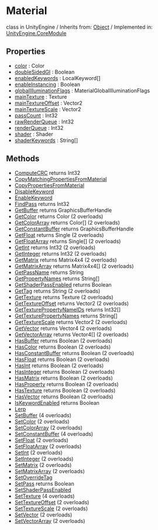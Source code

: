 # Material
class in UnityEngine
 / Inherits from: <a href="https://docs.unity3d.com/6000.1/Documentation/ScriptReference/Object.html">Object</a> / Implemented in: <a href="https://docs.unity3d.com/6000.1/Documentation/ScriptReference/UnityEngine.CoreModule.html">UnityEngine.CoreModule</a>

## Properties
- <a href="https://docs.unity3d.com/6000.1/Documentation/ScriptReference/Material-color.html">color</a> : Color
- <a href="https://docs.unity3d.com/6000.1/Documentation/ScriptReference/Material-doubleSidedGI.html">doubleSidedGI</a> : Boolean
- <a href="https://docs.unity3d.com/6000.1/Documentation/ScriptReference/Material-enabledKeywords.html">enabledKeywords</a> : LocalKeyword[]
- <a href="https://docs.unity3d.com/6000.1/Documentation/ScriptReference/Material-enableInstancing.html">enableInstancing</a> : Boolean
- <a href="https://docs.unity3d.com/6000.1/Documentation/ScriptReference/Material-globalIlluminationFlags.html">globalIlluminationFlags</a> : MaterialGlobalIlluminationFlags
- <a href="https://docs.unity3d.com/6000.1/Documentation/ScriptReference/Material-mainTexture.html">mainTexture</a> : Texture
- <a href="https://docs.unity3d.com/6000.1/Documentation/ScriptReference/Material-mainTextureOffset.html">mainTextureOffset</a> : Vector2
- <a href="https://docs.unity3d.com/6000.1/Documentation/ScriptReference/Material-mainTextureScale.html">mainTextureScale</a> : Vector2
- <a href="https://docs.unity3d.com/6000.1/Documentation/ScriptReference/Material-passCount.html">passCount</a> : Int32
- <a href="https://docs.unity3d.com/6000.1/Documentation/ScriptReference/Material-rawRenderQueue.html">rawRenderQueue</a> : Int32
- <a href="https://docs.unity3d.com/6000.1/Documentation/ScriptReference/Material-renderQueue.html">renderQueue</a> : Int32
- <a href="https://docs.unity3d.com/6000.1/Documentation/ScriptReference/Material-shader.html">shader</a> : Shader
- <a href="https://docs.unity3d.com/6000.1/Documentation/ScriptReference/Material-shaderKeywords.html">shaderKeywords</a> : String[]

## Methods
- <a href="https://docs.unity3d.com/6000.1/Documentation/ScriptReference/Material.ComputeCRC.html">ComputeCRC</a> returns Int32
- <a href="https://docs.unity3d.com/6000.1/Documentation/ScriptReference/Material.CopyMatchingPropertiesFromMaterial.html">CopyMatchingPropertiesFromMaterial</a>
- <a href="https://docs.unity3d.com/6000.1/Documentation/ScriptReference/Material.CopyPropertiesFromMaterial.html">CopyPropertiesFromMaterial</a>
- <a href="https://docs.unity3d.com/6000.1/Documentation/ScriptReference/Material.DisableKeyword.html">DisableKeyword</a>
- <a href="https://docs.unity3d.com/6000.1/Documentation/ScriptReference/Material.EnableKeyword.html">EnableKeyword</a>
- <a href="https://docs.unity3d.com/6000.1/Documentation/ScriptReference/Material.FindPass.html">FindPass</a> returns Int32
- <a href="https://docs.unity3d.com/6000.1/Documentation/ScriptReference/Material.GetBuffer.html">GetBuffer</a> returns GraphicsBufferHandle
- <a href="https://docs.unity3d.com/6000.1/Documentation/ScriptReference/Material.GetColor.html">GetColor</a> returns Color (2 overloads)
- <a href="https://docs.unity3d.com/6000.1/Documentation/ScriptReference/Material.GetColorArray.html">GetColorArray</a> returns Color[] (2 overloads)
- <a href="https://docs.unity3d.com/6000.1/Documentation/ScriptReference/Material.GetConstantBuffer.html">GetConstantBuffer</a> returns GraphicsBufferHandle
- <a href="https://docs.unity3d.com/6000.1/Documentation/ScriptReference/Material.GetFloat.html">GetFloat</a> returns Single (2 overloads)
- <a href="https://docs.unity3d.com/6000.1/Documentation/ScriptReference/Material.GetFloatArray.html">GetFloatArray</a> returns Single[] (2 overloads)
- <a href="https://docs.unity3d.com/6000.1/Documentation/ScriptReference/Material.GetInt.html">GetInt</a> returns Int32 (2 overloads)
- <a href="https://docs.unity3d.com/6000.1/Documentation/ScriptReference/Material.GetInteger.html">GetInteger</a> returns Int32 (2 overloads)
- <a href="https://docs.unity3d.com/6000.1/Documentation/ScriptReference/Material.GetMatrix.html">GetMatrix</a> returns Matrix4x4 (2 overloads)
- <a href="https://docs.unity3d.com/6000.1/Documentation/ScriptReference/Material.GetMatrixArray.html">GetMatrixArray</a> returns Matrix4x4[] (2 overloads)
- <a href="https://docs.unity3d.com/6000.1/Documentation/ScriptReference/Material.GetPassName.html">GetPassName</a> returns String
- <a href="https://docs.unity3d.com/6000.1/Documentation/ScriptReference/Material.GetPropertyNames.html">GetPropertyNames</a> returns String[]
- <a href="https://docs.unity3d.com/6000.1/Documentation/ScriptReference/Material.GetShaderPassEnabled.html">GetShaderPassEnabled</a> returns Boolean
- <a href="https://docs.unity3d.com/6000.1/Documentation/ScriptReference/Material.GetTag.html">GetTag</a> returns String (2 overloads)
- <a href="https://docs.unity3d.com/6000.1/Documentation/ScriptReference/Material.GetTexture.html">GetTexture</a> returns Texture (2 overloads)
- <a href="https://docs.unity3d.com/6000.1/Documentation/ScriptReference/Material.GetTextureOffset.html">GetTextureOffset</a> returns Vector2 (2 overloads)
- <a href="https://docs.unity3d.com/6000.1/Documentation/ScriptReference/Material.GetTexturePropertyNameIDs.html">GetTexturePropertyNameIDs</a> returns Int32[]
- <a href="https://docs.unity3d.com/6000.1/Documentation/ScriptReference/Material.GetTexturePropertyNames.html">GetTexturePropertyNames</a> returns String[]
- <a href="https://docs.unity3d.com/6000.1/Documentation/ScriptReference/Material.GetTextureScale.html">GetTextureScale</a> returns Vector2 (2 overloads)
- <a href="https://docs.unity3d.com/6000.1/Documentation/ScriptReference/Material.GetVector.html">GetVector</a> returns Vector4 (2 overloads)
- <a href="https://docs.unity3d.com/6000.1/Documentation/ScriptReference/Material.GetVectorArray.html">GetVectorArray</a> returns Vector4[] (2 overloads)
- <a href="https://docs.unity3d.com/6000.1/Documentation/ScriptReference/Material.HasBuffer.html">HasBuffer</a> returns Boolean (2 overloads)
- <a href="https://docs.unity3d.com/6000.1/Documentation/ScriptReference/Material.HasColor.html">HasColor</a> returns Boolean (2 overloads)
- <a href="https://docs.unity3d.com/6000.1/Documentation/ScriptReference/Material.HasConstantBuffer.html">HasConstantBuffer</a> returns Boolean (2 overloads)
- <a href="https://docs.unity3d.com/6000.1/Documentation/ScriptReference/Material.HasFloat.html">HasFloat</a> returns Boolean (2 overloads)
- <a href="https://docs.unity3d.com/6000.1/Documentation/ScriptReference/Material.HasInt.html">HasInt</a> returns Boolean (2 overloads)
- <a href="https://docs.unity3d.com/6000.1/Documentation/ScriptReference/Material.HasInteger.html">HasInteger</a> returns Boolean (2 overloads)
- <a href="https://docs.unity3d.com/6000.1/Documentation/ScriptReference/Material.HasMatrix.html">HasMatrix</a> returns Boolean (2 overloads)
- <a href="https://docs.unity3d.com/6000.1/Documentation/ScriptReference/Material.HasProperty.html">HasProperty</a> returns Boolean (2 overloads)
- <a href="https://docs.unity3d.com/6000.1/Documentation/ScriptReference/Material.HasTexture.html">HasTexture</a> returns Boolean (2 overloads)
- <a href="https://docs.unity3d.com/6000.1/Documentation/ScriptReference/Material.HasVector.html">HasVector</a> returns Boolean (2 overloads)
- <a href="https://docs.unity3d.com/6000.1/Documentation/ScriptReference/Material.IsKeywordEnabled.html">IsKeywordEnabled</a> returns Boolean
- <a href="https://docs.unity3d.com/6000.1/Documentation/ScriptReference/Material.Lerp.html">Lerp</a>
- <a href="https://docs.unity3d.com/6000.1/Documentation/ScriptReference/Material.SetBuffer.html">SetBuffer</a> (4 overloads)
- <a href="https://docs.unity3d.com/6000.1/Documentation/ScriptReference/Material.SetColor.html">SetColor</a> (2 overloads)
- <a href="https://docs.unity3d.com/6000.1/Documentation/ScriptReference/Material.SetColorArray.html">SetColorArray</a> (2 overloads)
- <a href="https://docs.unity3d.com/6000.1/Documentation/ScriptReference/Material.SetConstantBuffer.html">SetConstantBuffer</a> (4 overloads)
- <a href="https://docs.unity3d.com/6000.1/Documentation/ScriptReference/Material.SetFloat.html">SetFloat</a> (2 overloads)
- <a href="https://docs.unity3d.com/6000.1/Documentation/ScriptReference/Material.SetFloatArray.html">SetFloatArray</a> (2 overloads)
- <a href="https://docs.unity3d.com/6000.1/Documentation/ScriptReference/Material.SetInt.html">SetInt</a> (2 overloads)
- <a href="https://docs.unity3d.com/6000.1/Documentation/ScriptReference/Material.SetInteger.html">SetInteger</a> (2 overloads)
- <a href="https://docs.unity3d.com/6000.1/Documentation/ScriptReference/Material.SetMatrix.html">SetMatrix</a> (2 overloads)
- <a href="https://docs.unity3d.com/6000.1/Documentation/ScriptReference/Material.SetMatrixArray.html">SetMatrixArray</a> (2 overloads)
- <a href="https://docs.unity3d.com/6000.1/Documentation/ScriptReference/Material.SetOverrideTag.html">SetOverrideTag</a>
- <a href="https://docs.unity3d.com/6000.1/Documentation/ScriptReference/Material.SetPass.html">SetPass</a> returns Boolean
- <a href="https://docs.unity3d.com/6000.1/Documentation/ScriptReference/Material.SetShaderPassEnabled.html">SetShaderPassEnabled</a>
- <a href="https://docs.unity3d.com/6000.1/Documentation/ScriptReference/Material.SetTexture.html">SetTexture</a> (4 overloads)
- <a href="https://docs.unity3d.com/6000.1/Documentation/ScriptReference/Material.SetTextureOffset.html">SetTextureOffset</a> (2 overloads)
- <a href="https://docs.unity3d.com/6000.1/Documentation/ScriptReference/Material.SetTextureScale.html">SetTextureScale</a> (2 overloads)
- <a href="https://docs.unity3d.com/6000.1/Documentation/ScriptReference/Material.SetVector.html">SetVector</a> (2 overloads)
- <a href="https://docs.unity3d.com/6000.1/Documentation/ScriptReference/Material.SetVectorArray.html">SetVectorArray</a> (2 overloads)
